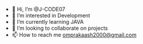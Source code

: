 - 👋 Hi, I’m @J-CODE07
- 👀 I’m interested in Development
- 🌱 I’m currently learning JAVA
- 💞️ I’m looking to collaborate on projects
- 📫 How to reach me omprakaash2000@gmail.com

<!---
J-CODE07/J-CODE07 is a ✨ special ✨ repository because its `README.md` (this file) appears on your GitHub profile.
You can click the Preview link to take a look at your changes.
--->
